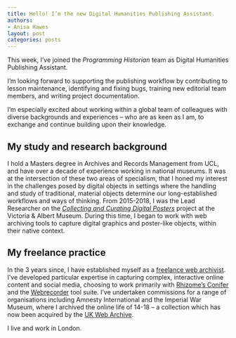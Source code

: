```yaml
---
title: Hello! I’m the new Digital Humanities Publishing Assistant.
authors: 
- Anisa Hawes
layout: post
categories: posts 
---
```


This week, I’ve joined the *Programming Historian* team as Digital Humanities Publishing Assistant. 

I’m looking forward to supporting the publishing workflow by contributing to lesson maintenance, identifying and fixing bugs, training new editorial team members, and writing project documentation.

I’m especially excited about working within a global team of colleagues with diverse backgrounds and experiences – who are as keen as I am, to exchange and continue building upon their knowledge.

## My study and research background 

I hold a Masters degree in Archives and Records Management from UCL, and have over a decade of experience working in national museums. It was at the intersection of these two areas of specialism, that I honed my interest in the challenges posed by digital objects in settings where the handling and study of traditional, material objects determine our long-established workflows and ways of thinking. From 2015-2018, I was the Lead Researcher on the [*Collecting and Curating Digital Posters*](https://ccdgp.co.uk/) project at the Victoria & Albert Museum. During this time, I began to work with web archiving tools to capture digital graphics and poster-like objects, within their native context. 

## My freelance practice

In the 3 years since, I have established myself as a [freelance web archivist](https://anisahawes.github.io/about/). I’ve developed particular expertise in capturing complex, interactive online content and social media, choosing to work primarily with [Rhizome’s Conifer](https://conifer.rhizome.org/) and the [Webrecorder](https://webrecorder.net/) tool suite. I’ve undertaken commissions for a range of organisations including Amnesty International and the Imperial War Museum, where I archived the online life of 14-18 – a collection which has now been acquired by the [UK Web Archive](https://www.webarchive.org.uk/). 

I live and work in London.

